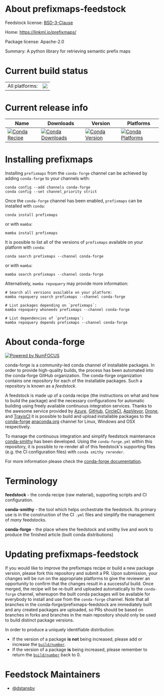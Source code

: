 About prefixmaps-feedstock
==========================

Feedstock license: [BSD-3-Clause](https://github.com/conda-forge/prefixmaps-feedstock/blob/main/LICENSE.txt)

Home: https://linkml.io/prefixmaps/

Package license: Apache-2.0

Summary: A python library for retrieving semantic prefix maps

Current build status
====================


<table><tr><td>All platforms:</td>
    <td>
      <a href="https://dev.azure.com/conda-forge/feedstock-builds/_build/latest?definitionId=22315&branchName=main">
        <img src="https://dev.azure.com/conda-forge/feedstock-builds/_apis/build/status/prefixmaps-feedstock?branchName=main">
      </a>
    </td>
  </tr>
</table>

Current release info
====================

| Name | Downloads | Version | Platforms |
| --- | --- | --- | --- |
| [![Conda Recipe](https://img.shields.io/badge/recipe-prefixmaps-green.svg)](https://anaconda.org/conda-forge/prefixmaps) | [![Conda Downloads](https://img.shields.io/conda/dn/conda-forge/prefixmaps.svg)](https://anaconda.org/conda-forge/prefixmaps) | [![Conda Version](https://img.shields.io/conda/vn/conda-forge/prefixmaps.svg)](https://anaconda.org/conda-forge/prefixmaps) | [![Conda Platforms](https://img.shields.io/conda/pn/conda-forge/prefixmaps.svg)](https://anaconda.org/conda-forge/prefixmaps) |

Installing prefixmaps
=====================

Installing `prefixmaps` from the `conda-forge` channel can be achieved by adding `conda-forge` to your channels with:

```
conda config --add channels conda-forge
conda config --set channel_priority strict
```

Once the `conda-forge` channel has been enabled, `prefixmaps` can be installed with `conda`:

```
conda install prefixmaps
```

or with `mamba`:

```
mamba install prefixmaps
```

It is possible to list all of the versions of `prefixmaps` available on your platform with `conda`:

```
conda search prefixmaps --channel conda-forge
```

or with `mamba`:

```
mamba search prefixmaps --channel conda-forge
```

Alternatively, `mamba repoquery` may provide more information:

```
# Search all versions available on your platform:
mamba repoquery search prefixmaps --channel conda-forge

# List packages depending on `prefixmaps`:
mamba repoquery whoneeds prefixmaps --channel conda-forge

# List dependencies of `prefixmaps`:
mamba repoquery depends prefixmaps --channel conda-forge
```


About conda-forge
=================

[![Powered by
NumFOCUS](https://img.shields.io/badge/powered%20by-NumFOCUS-orange.svg?style=flat&colorA=E1523D&colorB=007D8A)](https://numfocus.org)

conda-forge is a community-led conda channel of installable packages.
In order to provide high-quality builds, the process has been automated into the
conda-forge GitHub organization. The conda-forge organization contains one repository
for each of the installable packages. Such a repository is known as a *feedstock*.

A feedstock is made up of a conda recipe (the instructions on what and how to build
the package) and the necessary configurations for automatic building using freely
available continuous integration services. Thanks to the awesome service provided by
[Azure](https://azure.microsoft.com/en-us/services/devops/), [GitHub](https://github.com/),
[CircleCI](https://circleci.com/), [AppVeyor](https://www.appveyor.com/),
[Drone](https://cloud.drone.io/welcome), and [TravisCI](https://travis-ci.com/)
it is possible to build and upload installable packages to the
[conda-forge](https://anaconda.org/conda-forge) [anaconda.org](https://anaconda.org/)
channel for Linux, Windows and OSX respectively.

To manage the continuous integration and simplify feedstock maintenance
[conda-smithy](https://github.com/conda-forge/conda-smithy) has been developed.
Using the ``conda-forge.yml`` within this repository, it is possible to re-render all of
this feedstock's supporting files (e.g. the CI configuration files) with ``conda smithy rerender``.

For more information please check the [conda-forge documentation](https://conda-forge.org/docs/).

Terminology
===========

**feedstock** - the conda recipe (raw material), supporting scripts and CI configuration.

**conda-smithy** - the tool which helps orchestrate the feedstock.
                   Its primary use is in the construction of the CI ``.yml`` files
                   and simplify the management of *many* feedstocks.

**conda-forge** - the place where the feedstock and smithy live and work to
                  produce the finished article (built conda distributions)


Updating prefixmaps-feedstock
=============================

If you would like to improve the prefixmaps recipe or build a new
package version, please fork this repository and submit a PR. Upon submission,
your changes will be run on the appropriate platforms to give the reviewer an
opportunity to confirm that the changes result in a successful build. Once
merged, the recipe will be re-built and uploaded automatically to the
`conda-forge` channel, whereupon the built conda packages will be available for
everybody to install and use from the `conda-forge` channel.
Note that all branches in the conda-forge/prefixmaps-feedstock are
immediately built and any created packages are uploaded, so PRs should be based
on branches in forks and branches in the main repository should only be used to
build distinct package versions.

In order to produce a uniquely identifiable distribution:
 * If the version of a package **is not** being increased, please add or increase
   the [``build/number``](https://docs.conda.io/projects/conda-build/en/latest/resources/define-metadata.html#build-number-and-string).
 * If the version of a package **is** being increased, please remember to return
   the [``build/number``](https://docs.conda.io/projects/conda-build/en/latest/resources/define-metadata.html#build-number-and-string)
   back to 0.

Feedstock Maintainers
=====================

* [@dstansby](https://github.com/dstansby/)

